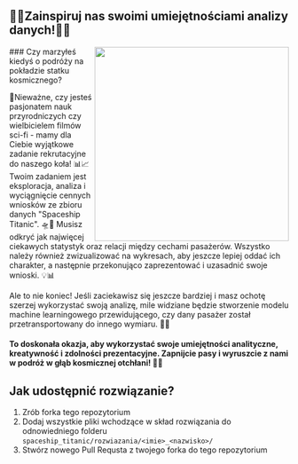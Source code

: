 ## 🚀🌌Zainspiruj nas swoimi umiejętnościami analizy danych!🚀🌌

<img align="right" width="350px" src="https://github.com/Kolo-Naukowe-Data-Science-PW/Rekrutacja_2023/assets/30211831/ff323ce0-005a-400c-ae5e-c794e6d00081" />
### Czy marzyłeś kiedyś o podróży na pokładzie statku kosmicznego? 

🚢Nieważne, czy jesteś pasjonatem nauk przyrodniczych czy wielbicielem filmów sci-fi - mamy dla Ciebie wyjątkowe zadanie rekrutacyjne do naszego koła! 📊📈 Twoim zadaniem jest eksploracja, analiza i wyciągnięcie cennych wniosków ze zbioru danych "Spaceship Titanic".  🛸🌠 Musisz odkryć jak najwięcej ciekawych statystyk oraz relacji między cechami pasażerów. Wszystko należy również zwizualizować na wykresach, aby jeszcze lepiej oddać ich charakter, a następnie przekonująco zaprezentować i uzasadnić swoje wnioski. 💡📊

Ale to nie koniec! Jeśli zaciekawisz się jeszcze bardziej i masz ochotę szerzej wykorzystać swoją analizę, mile widziane będzie stworzenie modelu machine learningowego przewidującego, czy dany pasażer został przetransportowany do innego wymiaru. 🤖🌌

####  To doskonała okazja, aby wykorzystać swoje umiejętności analityczne, kreatywność i zdolności prezentacyjne. Zapnijcie pasy i wyruszcie z nami w podróż w głąb kosmicznej otchłani! 🚀🌌

## Jak udostępnić rozwiązanie?

1. Zrób forka tego repozytorium
2. Dodaj wszystkie pliki wchodzące w skład rozwiązania do odnowiedniego folderu `spaceship_titanic/rozwiazania/<imie>_<nazwisko>/`
3. Stwórz nowego Pull Requsta z twojego forka do tego repozytorium
